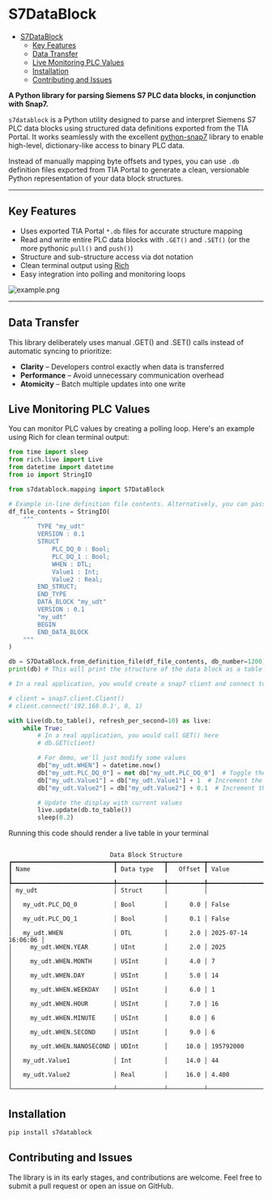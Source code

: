 # S7DataBlock

- [S7DataBlock](#s7datablock)
  - [Key Features](#key-features)
  - [Data Transfer](#data-transfer)
  - [Live Monitoring PLC Values](#live-monitoring-plc-values)
  - [Installation](#installation)
  - [Contributing and Issues](#contributing-and-issues)

**A Python library for parsing Siemens S7 PLC data blocks, in conjunction with Snap7.**

`s7datablock` is a Python utility designed to parse and interpret Siemens S7 PLC data blocks using structured data definitions exported from the TIA Portal. It works seamlessly with the excellent [python-snap7](https://github.com/gijzelaerr/python-snap7) library to enable high-level, dictionary-like access to binary PLC data.

Instead of manually mapping byte offsets and types, you can use `.db` definition files exported from TIA Portal to generate a clean, versionable Python representation of your data block structures.

---

## Key Features

- Uses exported TIA Portal `*.db` files for accurate structure mapping
- Read and write entire PLC data blocks with `.GET()` and `.SET()` (or the more pythonic `pull()` and `push()`)
- Structure and sub-structure access via dot notation
- Clean terminal output using [Rich](https://github.com/Textualize/rich)
- Easy integration into polling and monitoring loops

![example.png](docs/example.png)

---

## Data Transfer

This library deliberately uses manual .GET() and .SET() calls instead of automatic syncing to prioritize:
 - **Clarity** – Developers control exactly when data is transferred
 - **Performance** – Avoid unnecessary communication overhead
 - **Atomicity** – Batch multiple updates into one write

## Live Monitoring PLC Values

You can monitor PLC values by creating a polling loop. Here's an example using Rich for clean terminal output:

```python
from time import sleep
from rich.live import Live
from datetime import datetime
from io import StringIO

from s7datablock.mapping import S7DataBlock

# Example in-line definition file contents. Alternatively, you can pass a PAth to a *.db file.
df_file_contents = StringIO(
    """
        TYPE "my_udt"
        VERSION : 0.1
        STRUCT
            PLC_DQ_0 : Bool;
            PLC_DQ_1 : Bool;
            WHEN : DTL;
            Value1 : Int;
            Value2 : Real;
        END_STRUCT;
        END_TYPE
        DATA_BLOCK "my_udt"
        VERSION : 0.1
        "my_udt"
        BEGIN
        END_DATA_BLOCK
    """
)

db = S7DataBlock.from_definition_file(df_file_contents, db_number=1200)
print(db) # This will print the structure of the data block as a table

# In a real application, you would create a snap7 client and connect to the PLC

# client = snap7.client.Client()
# client.connect('192.168.0.1', 0, 1)

with Live(db.to_table(), refresh_per_second=10) as live:
    while True:
        # In a real application, you would call GET() here
        # db.GET(client)

        # For demo, we'll just modify some values
        db["my_udt.WHEN"] = datetime.now()
        db["my_udt.PLC_DQ_0"] = not db["my_udt.PLC_DQ_0"]  # Toggle the boolean
        db["my_udt.Value1"] = db["my_udt.Value1"] + 1  # Increment the integer value
        db["my_udt.Value2"] = db["my_udt.Value2"] + 0.1  # Increment the real value

        # Update the display with current values
        live.update(db.to_table())
        sleep(0.2)
```

Running this code should render a live table in your terminal
```text

                            Data Block Structure
┏━━━━━━━━━━━━━━━━━━━━━━━━━━━━┳━━━━━━━━━━━━━┳━━━━━━━━━━┳━━━━━━━━━━━━━━━━━━━━━┓
┃ Name                       ┃ Data type   ┃   Offset ┃ Value               ┃
┡━━━━━━━━━━━━━━━━━━━━━━━━━━━━╇━━━━━━━━━━━━━╇━━━━━━━━━━╇━━━━━━━━━━━━━━━━━━━━━┩
│ my_udt                     │ Struct      │          │                     │
│   my_udt.PLC_DQ_0          │ Bool        │      0.0 │ False               │
│   my_udt.PLC_DQ_1          │ Bool        │      0.1 │ False               │
│   my_udt.WHEN              │ DTL         │      2.0 │ 2025-07-14 16:06:06 │
│     my_udt.WHEN.YEAR       │ UInt        │      2.0 │ 2025                │
│     my_udt.WHEN.MONTH      │ USInt       │      4.0 │ 7                   │
│     my_udt.WHEN.DAY        │ USInt       │      5.0 │ 14                  │
│     my_udt.WHEN.WEEKDAY    │ USInt       │      6.0 │ 1                   │
│     my_udt.WHEN.HOUR       │ USInt       │      7.0 │ 16                  │
│     my_udt.WHEN.MINUTE     │ USInt       │      8.0 │ 6                   │
│     my_udt.WHEN.SECOND     │ USInt       │      9.0 │ 6                   │
│     my_udt.WHEN.NANOSECOND │ UDInt       │     10.0 │ 195792000           │
│   my_udt.Value1            │ Int         │     14.0 │ 44                  │
│   my_udt.Value2            │ Real        │     16.0 │ 4.400               │
└────────────────────────────┴─────────────┴──────────┴─────────────────────┘
```



## Installation

```bash
pip install s7datablock
```


## Contributing and Issues

The library is in its early stages, and contributions are welcome. Feel free to submit a pull request or open an issue on GitHub.
